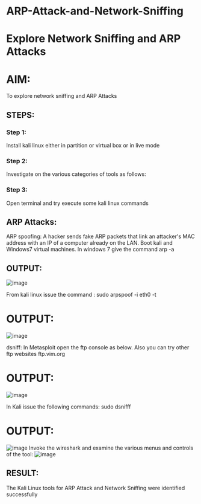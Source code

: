 # ARP-Attack-and-Network-Sniffing
# Explore Network Sniffing and ARP Attacks

# AIM:

To explore network sniffing and ARP Attacks

## STEPS:

### Step 1:

Install kali linux either in partition or virtual box or in live mode

### Step 2:

Investigate on the various categories of tools as follows:


### Step 3:
Open terminal and try execute some kali linux commands

## ARP Attacks:  
ARP spoofing: A hacker sends fake ARP packets that link an attacker's MAC address with an IP of a computer already on the LAN. 
Boot kali and Windows7 virtual machines.
In windows 7 give the command arp -a
## OUTPUT:
![image](https://github.com/sachinezhilmaran/ARP-Attack-and-Network-Sniffing/assets/128135351/968d6dd7-1455-4312-9b00-e4db6e39a129)

From kali linux issue the command : sudo arpspoof -i eth0 -t
# OUTPUT:
![image](https://github.com/sachinezhilmaran/ARP-Attack-and-Network-Sniffing/assets/128135351/ee3dc26a-438a-4d83-b7c2-0e27fe1c51e0)

dsniff:
In Metasploit open the ftp console as below. Also you can try other ftp websites ftp.vim.org

# OUTPUT:
![image](https://github.com/sachinezhilmaran/ARP-Attack-and-Network-Sniffing/assets/128135351/56999a83-03fd-4cb0-8d75-c606a8cc0588)

In Kali issue the following commands: sudo dsnifff

# OUTPUT:
![image](https://github.com/sachinezhilmaran/ARP-Attack-and-Network-Sniffing/assets/128135351/8318dd2f-b75a-4a53-a54a-9047485aa2ba)
Invoke the wireshark and examine the various menus and controls of the tool:
![image](https://github.com/sachinezhilmaran/ARP-Attack-and-Network-Sniffing/assets/128135351/b4d2d011-1200-4852-89ca-2819394a0a21)

## RESULT:
The Kali Linux tools for ARP Attack and Network Sniffing were identified successfully
